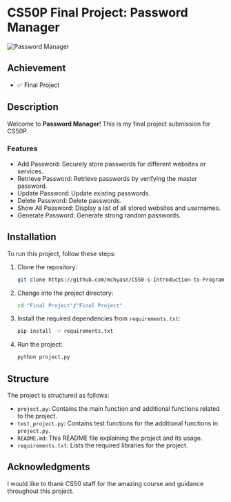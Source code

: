 # CS50P Final Project: Password Manager

![Password Manager](https://i.imgur.com/UxuT0j4.png)

## Achievement

- ✅ Final Project

## Description

Welcome to **Password Manager**! This is my final project submission for CS50P.

### Features

- Add Password: Securely store passwords for different websites or services.
- Retrieve Password: Retrieve passwords by verifying the master password.
- Update Password: Update existing passwords.
- Delete Password: Delete passwords.
- Show All Password: Display a list of all stored websites and usernames.
- Generate Password: Generate strong random passwords.

## Installation

To run this project, follow these steps:

1. Clone the repository:

   ```bash
   git clone https://github.com/mchyasn/CS50-s-Introduction-to-Programming-with-Python/edit/main/Final%20Project.git
   ```

2. Change into the project directory:

   ```bash
   cd "Final Project"/"Final Project"
   ```

3. Install the required dependencies from `requirements.txt`:

   ```bash
   pip install -r requirements.txt
   ```

4. Run the project:

   ```bash
   python project.py
   ```

## Structure

The project is structured as follows:

- `project.py`: Contains the main function and additional functions related to the project.
- `test_project.py`: Contains test functions for the additional functions in `project.py`.
- `README.md`: This README file explaining the project and its usage.
- `requirements.txt`: Lists the required libraries for the project.

## Acknowledgments

I would like to thank CS50 staff for the amazing course and guidance throughout this project.
